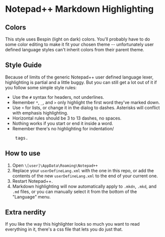 
# Notepad++ Markdown Highlighting

## Colors

This style uses Bespin (light on dark) colors. You'll probably have to do some color editing to make it fit your chosen theme -- unfortunately user defined language styles can't inherit colors from their parent theme.

## Style Guide

Because of limits of the generic Notepad++ user defined language lexer, highlighting is partial and a little buggy. But you can still get a lot out of it if you follow some simple style rules:

  + Use the `#` syntax for headers, not underlines.
  + Remember `*`, `_`, and `>` only highlight the first word they've marked down.
  + Use `+` for lists, or change it in the dialog to dashes. Asterisks will conflict with emphasis highlighting.
  + Horizontal rules should be 3 to 13 dashes, no spaces.
  + Nothing works if you start or end it inside a word.
  + Remember there's no highlighting for indentation/<pre> tags.
  
## How to use

  1. Open `\[user]\AppData\Roaming\Notepad++`
  2. Replace your `userDefineLang.xml` with the one in this repo, or add the contents of the new `userDefineLang.xml` to the end of your current one.
  3. Restart Notepad++.
  4. Markdown highlighting will now automatically apply to `.mkdn`, `.mkd`, and `.md` files, or you can manually select it from the bottom of the "Language" menu.
  
## Extra nerdity

  If you like the way this highlighter looks so much you want to read everything in it, there's a css file that lets you do just that. 